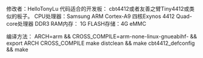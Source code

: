 修改者：HelloTonyLu
代码适合的开发板：
cbt4412或者友善之臂Tiny4412或类似的板子。
CPU处理器：Samsung ARM Cortex-A9 四核Exynos 4412 Quad-core处理器
DDR3 RAM内存： 1G
FLASH存储：4G eMMC

编译方法：
ARCH=arm && CROSS_COMPILE=arm-none-linux-gnueabihf- && export ARCH CROSS_COMPILE
make distclean && make cbt4412_defconfig && make
